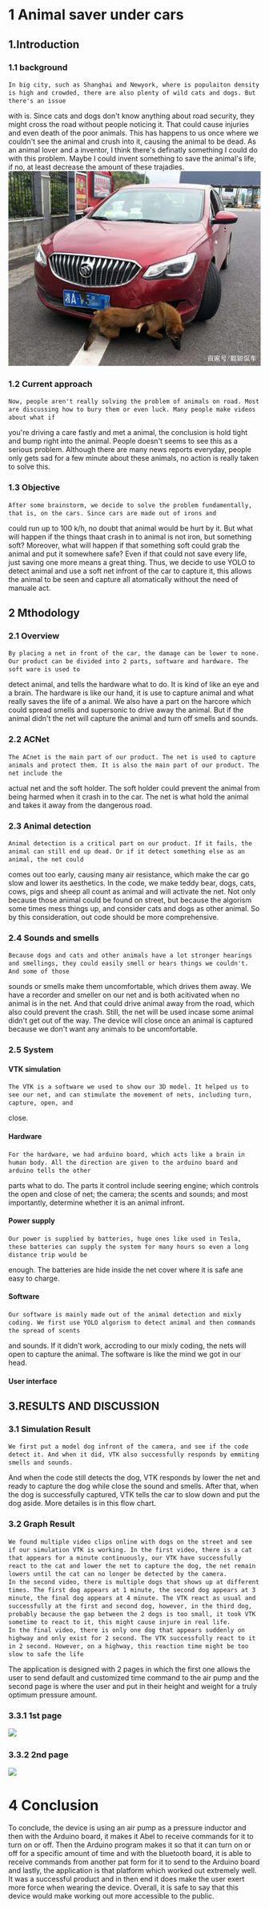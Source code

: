 # 1 Animal saver under cars

## 1.Introduction

### 1.1 background

	In big city, such as Shanghai and Newyork, where is populaiton density is high and crowded, there are also plenty of wild cats and dogs. But there's an issue
with is. Since cats and dogs don't know anything about road security, they might cross the road without people noticing it. That could cause injuries and even death of
the poor animals. This has happens to us once where we couldn't see the animal and crush into it, causing the animal to be dead. As an animal lover and a inventor, I 
think there's definatly something I could do with this problem. Maybe I could invent something to save the animal's life, if no, at least decrease the amount of these 
trajadies.
![](https://raw.githubusercontent.com/MMean-YingDie/MMean-YingDie.github.io/main/u%3D490135195%2C4184572886%26fm%3D253%26fmt%3Dauto%26app%3D138%26f%3DJPEG.webp)

### 1.2 Current approach
	Now, people aren't really solving the problem of animals on road. Most are discussing how to bury them or even luck. Many people make videos about what if
you're driving a care fastly and met a animal, the conclusion is hold tight and bump right into the animal. People doesn't seems to see this as a serious problem.
Although there are many news reports everyday, people only gets sad for a few minute about these animals, no action is really taken to solve this.

### 1.3 Objective
	After some brainstorm, we decide to solve the problem fundamentally, that is, on the cars. Since cars are made out of irons and
could run up to 100 k/h, no doubt that animal would be hurt by it. But what will happen if the things thaat crash in to animal is not iron, but something soft?
Moreover, what will happen if that something soft could grab the animal and put it somewhere safe? Even if that could not save every life, just saving one more means a 
great thing. Thus, we decide to use YOLO to detect animal and use a soft net infront of the car to capture it, this allows the animal to be seen and capture all atomatically without the need of manuale act.



## 2 Mthodology
### 2.1 Overview
	By placing a net in front of the car, the damage can be lower to none. Our product can be divided into 2 parts, software and hardware. The soft ware is used to
detect animal, and tells the hardware what to do. It is kind of like an eye and a brain. The hardware is like our hand, it is use to capture animal and what really
saves the life of a animal. We also have a part on the harcore which could spread smells and supersonic to drive away the animal. But if the animal didn't the net will
capture the animal and turn off smells and sounds.
	
### 2.2 ACNet
	The ACnet is the main part of our product. The net is used to capture animals and protect them. It is also the main part of our product. The net include the
actual net and the soft holder. The soft holder could prevent the animal from being harmed when it crash in to the car. The net is what hold the animal and takes it
away from the dangerous road.

### 2.3 Animal detection
	Animal detection is a critical part on our product. If it fails, the animal can still end up dead. Or if it detect something else as an animal, the net could
comes out too early, causing many air resistance, which make the car go slow and lower its aesthetics. In the code, we make teddy bear, dogs, cats, cows, pigs and
sheep all count as animal and will activate the net. Not only because those animal could be found on street, but because the algorism some times mess things up, and
consider cats and dogs as other animal. So by this consideration, out code should be more comprehensive.


### 2.4 Sounds and smells
	Because dogs and cats and other animals have a lot stronger hearings and smellings, they could easily smell or hears things we couldn't. And some of those
sounds or smells make them uncomfortable, which drives them away. We have a recorder and smeller on our net and is both acitivated when no animal is in the net. And
that could drive animal away from the road, which also could prevent the crash. Still, the net will be used incase some animal didn't get out of the way. The device
will close once an animal is captured because we don't want any animals to be uncomfortable.


### 2.5 System 

#### VTK simulation
	The VTK is a software we used to show our 3D model. It helped us to see our net, and can stimulate the movement of nets, including turn, capture, open, and
close.

#### Hardware
	For the hardware, we had arduino board, which acts like a brain in human body. All the direction are given to the arduino board and arduino tells the other
parts what to do. The parts it control include seering engine; which controls the open and close of net; the camera; the scents and sounds; and most importantly,
determine whether it is an animal infront. 

#### Power supply
	Our power is supplied by batteries, huge ones like used in Tesla, these batteries can supply the system for many hours so even a long distance trip would be
enough. The batteries are hide inside the net cover where it is safe ane easy to charge.

#### Software
	Our software is mainly made out of the animal detection and mixly coding. We first use YOLO algorism to detect animal and then commands the spread of scents
and sounds. If it didn't work, accroding to our mixly coding, the nets will open to capture the animal. The software is like the mind we got in our head.

#### User interface



## 3.RESULTS AND DISCUSSION

### 3.1 Simulation Result
	We first put a model dog infront of the camera, and see if the code detect it. And when it did, VTK also successfully responds by emmiting smells and sounds.
And when the code still detects the dog, VTK responds by lower the net and ready to capture the dog while close the sound and smells. After that, when the dog is
successfully captured, VTK tells the car to slow down and put the dog aside. More detailes is in this flow chart.

### 3.2 Graph Result
	We found multiple video clips online with dogs on the street and see if our simulation VTK is working. In the first video, there is a cat that appears for a minute continuously, our VTK have successfully react to the cat and lower the net to capture the dog, the net remain lowers until the cat can no longer be detected by the camera.
	In the second video, there is multiple dogs that shows up at different times. The first dog appears at 1 minute, the second dog appears at 3 minute, the final dog appears at 4 minute. The VTK react as usual and successfully at the first and second dog, however, in the third dog, probably because the gap between the 2 dogs is too small, it took VTK sometime to react to it, this might cause injure in real life.
	In the final video, there is only one dog that appears suddenly on highway and only exist for 2 second. The VTK successfully react to it in 2 second. However, on a highway, this reaction time might be too slow to safe the life
	
The application is designed with 2 pages in which the first one allows the user to send default and customized time command to the air pump and the second page is where the user and put in their height and weight for a truly optimum pressure amount.
### 3.3.1 1st page
![](https://github.com/PheromG/pheromg.github.io/blob/master/32f702175dfeca4d6abb34ec4c90701.jpg)
### 3.3.2 2nd page
![](https://github.com/PheromG/pheromg.github.io/blob/master/01f5820053f390a9daed240dbc50f1b.jpg)






 






# 4 Conclusion
To conclude, the device is using an air pump as a pressure inductor and then with the Arduino board, it makes it Abel to receive commands for it to turn on or off. Then the Arduino program makes it so that it can turn on or off for a specific amount of time and with the bluetooth board, it is able to receive commands from another pat form for it to send to the Arduino board and lastly, the application is that platform which worked out extremely well. It was a successful product and in then end it does make the user exert more force when wearing the device. Overall, it is safe to say that this device would make working out more accessible to the public.

